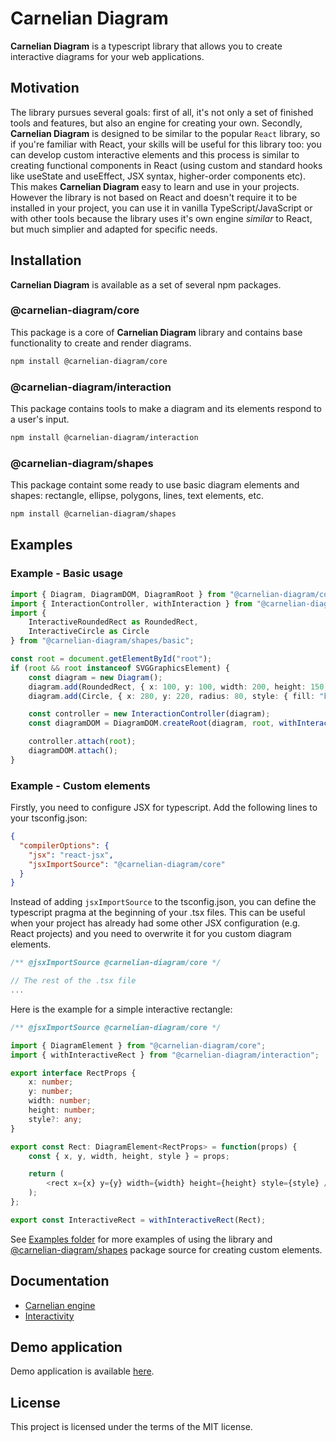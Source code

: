 # Carnelian Diagram
**Carnelian Diagram** is a typescript library that allows you to create interactive diagrams for your web applications.

## Motivation
The library pursues several goals: first of all, it's not only a set of finished tools and features, but also an engine for creating your own. Secondly, **Carnelian Diagram** is designed to be similar to the popular `React` library, so if you're familiar with React, your skills will be useful for this library too: you can develop custom interactive elements and this process is similar to creating functional components in React (using custom and standard hooks like useState and useEffect, JSX syntax, higher-order components etc). This makes **Carnelian Diagram** easy to learn and use in your projects. However the library is not based on React and doesn't require it to be installed in your project, you can use it in vanilla TypeScript/JavaScript or with other tools because the library uses it's own engine *similar* to React, but much simplier and adapted for specific needs.

## Installation

**Carnelian Diagram** is available as a set of several npm packages.

### @carnelian-diagram/core
This package is a core of **Carnelian Diagram** library and contains base functionality to create and render diagrams.

```sh
npm install @carnelian-diagram/core
```

### @carnelian-diagram/interaction
This package contains tools to make a diagram and its elements respond to a user's input.

```sh
npm install @carnelian-diagram/interaction
```

### @carnelian-diagram/shapes
This package containt some ready to use basic diagram elements and shapes: rectangle, ellipse, polygons, lines, text elements, etc.

```sh
npm install @carnelian-diagram/shapes
```

## Examples

### Example - Basic usage

```typescript
import { Diagram, DiagramDOM, DiagramRoot } from "@carnelian-diagram/core";
import { InteractionController, withInteraction } from "@carnelian-diagram/interaction";
import { 
    InteractiveRoundedRect as RoundedRect,
    InteractiveCircle as Circle 
} from "@carnelian-diagram/shapes/basic";

const root = document.getElementById("root");
if (root && root instanceof SVGGraphicsElement) {
    const diagram = new Diagram();
    diagram.add(RoundedRect, { x: 100, y: 100, width: 200, height: 150, radius: "25%", style: { fill: "yellow" } });
    diagram.add(Circle, { x: 280, y: 220, radius: 80, style: { fill: "blue" }});

    const controller = new InteractionController(diagram);
    const diagramDOM = DiagramDOM.createRoot(diagram, root, withInteraction(DiagramRoot, controller));

    controller.attach(root);
    diagramDOM.attach();
}
```

### Example - Custom elements

Firstly, you need to configure JSX for typescript. Add the following lines to your tsconfig.json:
```json
{
  "compilerOptions": {
    "jsx": "react-jsx",
    "jsxImportSource": "@carnelian-diagram/core"
  }
}
```
Instead of adding `jsxImportSource` to the tsconfig.json, you can define the typescript pragma at the beginning of your .tsx files. This can be useful when your project has already had some other JSX configuration (e.g. React projects) and you need to overwrite it for you custom diagram elements.

```typescript
/** @jsxImportSource @carnelian-diagram/core */

// The rest of the .tsx file
...
```

Here is the example for a simple interactive rectangle:
```typescript
/** @jsxImportSource @carnelian-diagram/core */

import { DiagramElement } from "@carnelian-diagram/core";
import { withInteractiveRect } from "@carnelian-diagram/interaction";

export interface RectProps {
    x: number;
    y: number;
    width: number;
    height: number;
    style?: any;
}

export const Rect: DiagramElement<RectProps> = function(props) {
    const { x, y, width, height, style } = props;

    return (
        <rect x={x} y={y} width={width} height={height} style={style} />
    );
};

export const InteractiveRect = withInteractiveRect(Rect);
```

See [Examples folder](https://github.com/YMSpektor/carnelian-diagram/tree/main/examples) for more examples of using the library and [@carnelian-diagram/shapes](https://github.com/YMSpektor/carnelian-diagram/tree/main/packages/shapes/src/basic) package source for creating custom elements.

## Documentation

* [Carnelian engine](https://github.com/YMSpektor/carnelian-diagram/blob/main/docs/core.md)
* [Interactivity](https://github.com/YMSpektor/carnelian-diagram/blob/main/docs/interactivity.md)

## Demo application

Demo application is available [here](https://ymspektor.github.io/carnelian-diagram).

## License

This project is licensed under the terms of the MIT license.